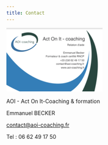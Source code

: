 ```yaml
---
title: Contact
---
```


<img src="./carte-visite.png" alt="Carte de visite" width="50%" />


AOI - Act On It-Coaching & formation

Emmanuel BECKER

[contact@aoi-coaching.fr](mailto:contact@aoi-coaching.fr)

Tel : 06 62 49 17 50

<a style="padding: 3px" href="https://www.linkedin.com/in/emmanuel-becker-3919a7a7" class="fa fa-linkedin"></a>
<a style="padding: 3px" href="https://facebook.com/emmanuel.becker.71" class="fa fa-facebook"></a>
<a style="padding: 3px" href="https://twitter.com/BeckerEmmanuel6" class="fa fa-twitter"></a>
